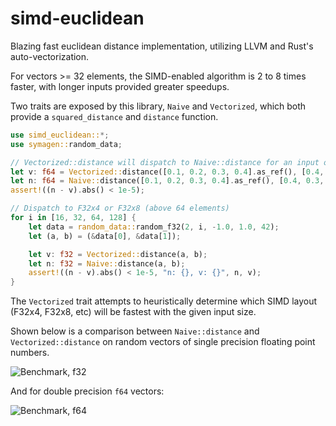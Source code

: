 # simd-euclidean

Blazing fast euclidean distance implementation, utilizing LLVM and Rust's auto-vectorization.

For vectors >= 32 elements, the SIMD-enabled algorithm is 2 to 8 times faster, with longer inputs provided greater speedups.

Two traits are exposed by this library, `Naive` and `Vectorized`, which both provide a `squared_distance` and `distance` function. 

```rust
use simd_euclidean::*;
use symagen::random_data;

// Vectorized::distance will dispatch to Naive::distance for an input of this size
let v: f64 = Vectorized::distance([0.1, 0.2, 0.3, 0.4].as_ref(), [0.4, 0.3, 0.2, 0.1].as_ref());
let n: f64 = Naive::distance([0.1, 0.2, 0.3, 0.4].as_ref(), [0.4, 0.3, 0.2, 0.1].as_ref());
assert!((n - v).abs() < 1e-5);

// Dispatch to F32x4 or F32x8 (above 64 elements)
for i in [16, 32, 64, 128] {
    let data = random_data::random_f32(2, i, -1.0, 1.0, 42);
    let (a, b) = (&data[0], &data[1]);

    let v: f32 = Vectorized::distance(a, b);
    let n: f32 = Naive::distance(a, b);
    assert!((n - v).abs() < 1e-5, "n: {}, v: {}", n, v);
}
```

The `Vectorized` trait attempts to heuristically determine which SIMD layout (F32x4, F32x8, etc) will be fastest with the given input size.

Shown below is a comparison between `Naive::distance` and `Vectorized::distance` on random vectors of single precision floating point numbers. 

![Benchmark, f32](linesf32.svg "Benchmark, f32")

And for double precision `f64` vectors:

![Benchmark, f64](linesf64.svg "Benchmark, f64")
